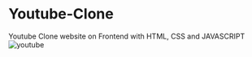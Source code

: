 # Youtube-Clone
Youtube Clone website on Frontend with HTML, CSS and JAVASCRIPT 
![youtube](https://user-images.githubusercontent.com/79154960/183647940-a96bf5c9-925d-4767-8f31-93c3d5bb0ae9.png)

